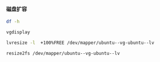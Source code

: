 #### 磁盘扩容

```bash
df -h

vgdisplay

lvresize -l  +100%FREE /dev/mapper/ubuntu--vg-ubuntu--lv

resize2fs /dev/mapper/ubuntu--vg-ubuntu--lv
```
